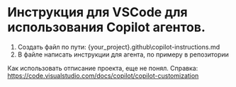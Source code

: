   # Инструкция для VSCode для использования Copilot агентов.

1. Создать файл по пути: {your_project}\.github\copilot-instructions.md
2. В файле написать инструкции для агента, по примеру в репозитории

Как использовать отписание проекта, еще не понял.
Справка: https://code.visualstudio.com/docs/copilot/copilot-customization
